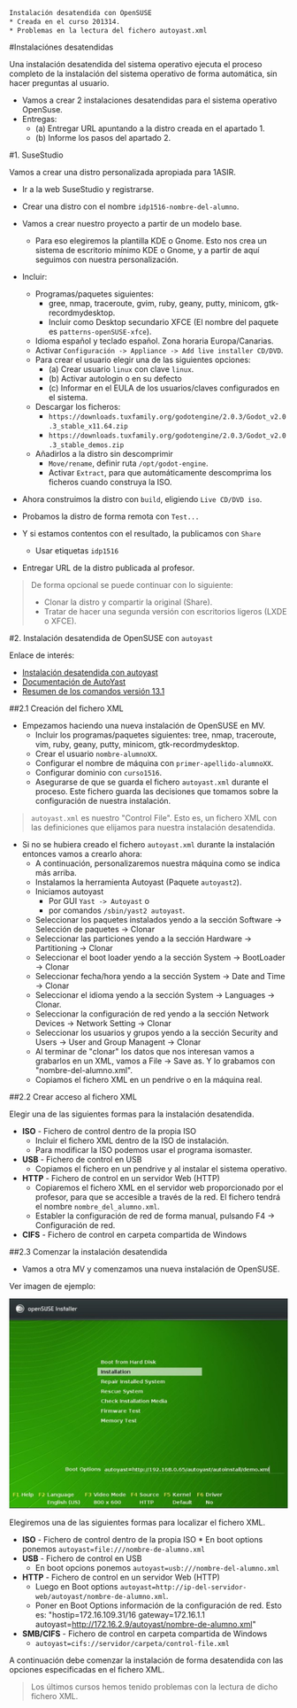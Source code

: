 ```
Instalación desatendida con OpenSUSE
* Creada en el curso 201314.
* Problemas en la lectura del fichero autoyast.xml
```

#Instalaciónes desatendidas

Una instalación desatendida del sistema operativo ejecuta el proceso completo 
de la instalación del sistema operativo de forma automática, sin hacer preguntas al usuario.

* Vamos a crear 2 instalaciones desatendidas para el sistema operativo OpenSuse.
* Entregas:
    * (a) Entregar URL apuntando a la distro creada en el apartado 1.
    * (b) Informe los pasos del apartado 2.

#1. SuseStudio

Vamos a crear una distro personalizada apropiada para 1ASIR. 

* Ir a la web SuseStudio y registrarse.
* Crear una distro con el nombre `idp1516-nombre-del-alumno`.
* Vamos a crear nuestro proyecto a partir de un modelo base. 
    * Para eso elegiremos la plantilla KDE o Gnome. 
    Esto nos crea un sistema de escritorio mínimo KDE o Gnome, 
    y a partir de aquí seguimos con nuestra personalización.
* Incluir:
    * Programas/paquetes siguientes: 
        * gree, nmap, traceroute, gvim, ruby, geany, putty, minicom, gtk-recordmydesktop.
        * Incluir como Desktop secundario XFCE (El nombre del paquete es `patterns-openSUSE-xfce`).
    * Idioma español y teclado español. Zona horaria Europa/Canarias.
    * Activar `Configuración -> Appliance -> Add live installer CD/DVD`.
    * Para crear el usuario elegir una de las siguientes opciones:
        * (a) Crear usuario `linux` con clave `linux`.
        * (b) Activar autologin o en su defecto 
        * (c) Informar en el EULA de los usuarios/claves configurados en el sistema.
    * Descargar los ficheros:
        * `https://downloads.tuxfamily.org/godotengine/2.0.3/Godot_v2.0.3_stable_x11.64.zip`
        * `https://downloads.tuxfamily.org/godotengine/2.0.3/Godot_v2.0.3_stable_demos.zip`
    * Añadirlos a la distro sin descomprimir
        * `Move/rename`, definir ruta `/opt/godot-engine`.
        * Activar `Extract`, para que automáticamente descomprima los ficheros cuando construya la ISO.

* Ahora construimos la distro con `build`, eligiendo `Live CD/DVD iso`.
* Probamos la distro de forma remota con `Test...`
* Y si estamos contentos con el resultado, la publicamos con `Share`
     * Usar etiquetas `idp1516`
* Entregar URL de la distro publicada al profesor.
        
> De forma opcional se puede continuar con lo siguiente:
> * Clonar la distro y compartir la original (Share).
> * Tratar de hacer una segunda versión con escritorios ligeros (LXDE o XFCE).

#2. Instalación desatendida de OpenSUSE con `autoyast`

Enlace de interés:
* [Instalación desatendida con autoyast](https://dtrinf.wordpress.com/2012/11/06/instalacion-de-suse-desatendida-con-autoyast/)  
* [Documentación de AutoYast](https://doc.opensuse.org/projects/autoyast/)   
* [Resumen de los comandos versión 13.1](https://es.opensuse.org/openSUSE:Vadem%C3%A9cum_comandos_13.1)   

##2.1 Creación del fichero XML

* Empezamos haciendo una nueva instalación de OpenSUSE en MV.
    * Incluir los programas/paquetes siguientes: tree, nmap, traceroute, vim, ruby, geany, putty, minicom, gtk-recordmydesktop.
    * Crear el usuario `nombre-alumnoXX`.
    * Configurar el nombre de máquina con `primer-apellido-alumnoXX`.
    * Configurar dominio con `curso1516`.
    * Asegurarse de que se guarda el fichero `autoyast.xml` durante el proceso.
    Este fichero guarda las decisiones que tomamos sobre la configuración de nuestra instalación.

> `autoyast.xml`  es  nuestro "Control File". 
> Esto es, un fichero XML con las definiciones que elijamos para nuestra instalación desatendida.

* Si no se hubiera creado el fichero `autoyast.xml` durante la instalación entonces
vamos a crearlo ahora:
    * A continuación, personalizaremos nuestra máquina como se indica más arriba.
    * Instalamos la herramienta Autoyast (Paquete `autoyast2`).
    * Iniciamos autoyast
        * Por GUI `Yast -> Autoyast` o
        * por comandos `/sbin/yast2 autoyast`.
    * Seleccionar los paquetes instalados yendo a la sección Software -> Selección de paquetes -> Clonar
    * Seleccionar las particiones yendo a la sección Hardware -> Partitioning -> Clonar
    * Seleccionar el boot loader yendo a la sección System -> BootLoader -> Clonar
    * Seleccionar fecha/hora yendo a la sección System -> Date and Time -> Clonar
    * Seleccionar el idioma yendo a la sección System -> Languages -> Clonar.
    * Seleccionar la configuración de red yendo a la sección Network Devices -> Network Setting -> Clonar
    * Seleccionar los usuarios y grupos yendo a la sección Security and Users -> User and Group Managent -> Clonar
    * Al terminar de "clonar" los datos que nos interesan vamos a grabarlos en un XML, 
    vamos a File -> Save as. Y lo grabamos con "nombre-del-alumno.xml".
    * Copiamos el fichero XML en un pendrive o en la máquina real.

##2.2 Crear acceso al fichero XML

Elegir una de las siguientes formas para la instalación desatendida.
* **ISO** - Fichero de control dentro de la propia ISO
    * Incluir el fichero XML dentro de la ISO de instalación. 
    * Para modificar la ISO podemos usar el programa isomaster. 
* **USB** - Fichero de control en USB
    * Copiamos el fichero en un pendrive y al instalar el sistema operativo.
* **HTTP** - Fichero de control en un servidor Web (HTTP)
    * Copiaremos el fichero XML en el servidor web proporcionado por el profesor, 
    para que se accesible a través de la red. El fichero tendrá el nombre `nombre_del_alumno.xml`.
    * Establer la configuración de red de forma manual, pulsando F4 -> Configuración de red. 
* **CIFS** - Fichero de control en carpeta compartida de Windows

##2.3 Comenzar la instalación desatendida

* Vamos a otra MV y comenzamos una nueva instalación de OpenSUSE. 

Ver imagen de ejemplo:

![opensuse-boot-options-autoyast](./files/opensuse-boot-options-autoyast.jpg)

Elegiremos una de las siguientes formas para localizar el fichero XML.
* **ISO** - Fichero de control dentro de la propia ISO
        * En boot options ponemos `autoyast=file:///nombre-de-alumno.xml`
* **USB** - Fichero de control en USB
    * En boot opcions ponemos `autoyast=usb:///nombre-del-alumno.xml`
* **HTTP** - Fichero de control en un servidor Web (HTTP)
    * Luego en Boot options `autoyast=http://ip-del-servidor-web/autoyast/nombre-de-alumno.xml`.
    * Poner en Boot Options información de la configuración de red. Esto es: "hostip=172.16.109.31/16 gateway=172.16.1.1 autoyast=http://172.16.2.9/autoyast/nombre-de-alumno.xml"
* **SMB/CIFS** - Fichero de control en carpeta compartida de Windows
    * `autoyast=cifs://servidor/carpeta/control-file.xml`

A continuación debe comenzar la instalación de forma desatendida con las opciones 
especificadas en el fichero XML.

> Los últimos cursos hemos tenido problemas con la lectura de dicho fichero XML.

